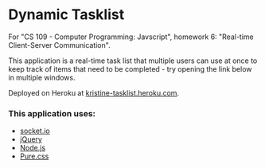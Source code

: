 # Dynamic Tasklist

For "CS 109 - Computer Programming: Javscript", homework 6: "Real-time Client-Server Communication". 

This application is a real-time task list that multiple users can use at once to keep track of items that need to be completed - try opening the link below in multiple windows.

Deployed on Heroku at [kristine-tasklist.heroku.com].

### This application uses:
* [socket.io]
* [jQuery]
* [Node.js]
* [Pure.css]

[kristine-tasklist.heroku.com]:http://kristine-tasklist.heroku.com
[socket.io]:http://socket.io
[Pure.css]: http://purecss.io/
[jQuery]: https://jquery.com/
[Node.js]: https://nodejs.org/